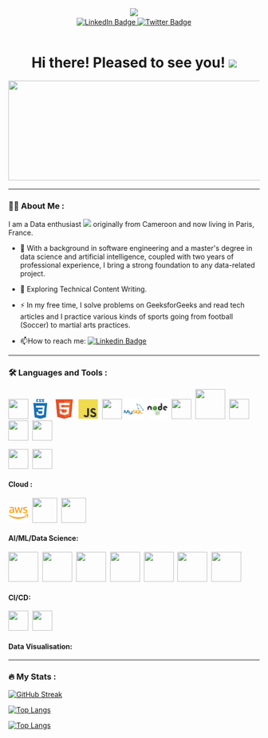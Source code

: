 <div id="header" align="center">
  <img src="https://media.giphy.com/media/v1.Y2lkPTc5MGI3NjExdG1kYXU5emtpZHdidGFhbWJ4bHJ3Nm00aW5ieHk1cWVzdjY1bnBiaCZlcD12MV9pbnRlcm5hbF9naWZfYnlfaWQmY3Q9Zw/qgQUggAC3Pfv687qPC/giphy.gif" width="100"/>

  <div id="badges">
  <a href="your-linkedin-URL">
    <img src="https://img.shields.io/badge/LinkedIn-blue?style=for-the-badge&logo=linkedin&logoColor=white" alt="LinkedIn Badge"/>
  </a>
  <a href="your-twitter-URL">
    <img src="https://img.shields.io/badge/Twitter-black?style=for-the-badge&logo=twitter&logoColor=white" alt="Twitter Badge"/>
  </a>
  </div>

<img src="https://komarev.com/ghpvc/?username=kylian-w&style=flat-square&color=blue" alt=""/>

<h1>
  Hi there! Pleased to see you!
  <img src="https://media.giphy.com/media/hvRJCLFzcasrR4ia7z/giphy.gif" width="30px"/>
</h1>
</div>

<div align="center">
  <img src="https://media.giphy.com/media/v1.Y2lkPTc5MGI3NjExeDcyMmRtandqcWQ3M3FkY2dybjJxbzNtcnNpcXh2NWc5dGJxNzg2YyZlcD12MV9pbnRlcm5hbF9naWZfYnlfaWQmY3Q9Zw/ftAyb0CG1FNAIZt4SO/giphy.gif" width="600" height="200"/>
</div>

---

### :man_technologist: About Me :
I am a Data enthusiast <img src="https://media.giphy.com/media/WUlplcMpOCEmTGBtBW/giphy.gif" width="30"> originally from Cameroon and now living in Paris, France.

- :telescope: With a background in software engineering and a master's degree in data science and artificial intelligence, coupled with two years of professional experience, I bring a strong foundation to any data-related project.

- :seedling: Exploring Technical Content Writing.

- :zap: In my free time, I solve problems on GeeksforGeeks and read tech articles and I practice various kinds of sports going from football (Soccer) to martial arts practices.

- :mailbox:How to reach me: [![Linkedin Badge](https://img.shields.io/badge/-kakbar-blue?style=flat&logo=Linkedin&logoColor=white)]( https://www.linkedin.com/in/kylian-wildane-nzokou/) 

---

### :hammer_and_wrench: Languages and Tools :
<div>
  <img src="https://cdn.jsdelivr.net/gh/devicons/devicon@latest/icons/python/python-original.svg" width="40" height="40" />
  <img src="https://github.com/devicons/devicon/blob/master/icons/css3/css3-plain-wordmark.svg"  title="CSS3" alt="CSS" width="40" height="40"/>&nbsp;
  <img src="https://github.com/devicons/devicon/blob/master/icons/html5/html5-original.svg" title="HTML5" alt="HTML" width="40" height="40"/>&nbsp;
  <img src="https://github.com/devicons/devicon/blob/master/icons/javascript/javascript-original.svg" title="JavaScript" alt="JavaScript" width="40" height="40"/>&nbsp;
  <img src="https://cdn.jsdelivr.net/gh/devicons/devicon@latest/icons/postgresql/postgresql-original.svg" width="40" height="40" />
  <img src="https://github.com/devicons/devicon/blob/master/icons/mysql/mysql-original-wordmark.svg" title="MySQL"  alt="MySQL" width="40" height="40"/>&nbsp;
  <img src="https://github.com/devicons/devicon/blob/master/icons/nodejs/nodejs-original-wordmark.svg" title="NodeJS" alt="NodeJS" width="40" height="40"/>&nbsp;
  <img src="https://cdn.jsdelivr.net/gh/devicons/devicon@latest/icons/jupyter/jupyter-original-wordmark.svg" width="40" height="40"/>&nbsp;
<img src="https://cdn.jsdelivr.net/gh/devicons/devicon@latest/icons/elasticsearch/elasticsearch-original-wordmark.svg" width="60" height="60"/>&nbsp;
<img src="https://user-images.githubusercontent.com/25181517/183423775-2276e25d-d43d-4e58-890b-edbc88e915f7.png" width="40" height="40"/>&nbsp;
<img src="https://user-images.githubusercontent.com/25181517/184117132-9e89a93b-65fb-47c3-91e7-7d0f99e7c066.png" width="40" height="40"/>&nbsp;
<img src="https://github.com/marwin1991/profile-technology-icons/assets/62091613/9bf5650b-e534-4eae-8a26-8379d076f3b4" width="40" height="40"/>&nbsp;

<img src="https://user-images.githubusercontent.com/25181517/183570228-6a040b9f-3ddf-47a2-a201-743121dac664.png" width="40" height="40"/>&nbsp;
<img src="https://user-images.githubusercontent.com/25181517/182884177-d48a8579-2cd0-447a-b9a6-ffc7cb02560e.png" width="40" height="40"/>&nbsp;
          
</div>

<div> 

#### Cloud :

  <img src="https://github.com/devicons/devicon/blob/master/icons/amazonwebservices/amazonwebservices-plain-wordmark.svg" title="AWS" alt="AWS" width="40" height="40"/>&nbsp;
<img src="https://cdn.jsdelivr.net/gh/devicons/devicon@latest/icons/googlecloud/googlecloud-original-wordmark.svg" width="50" height="50"/>&nbsp;
<img src="https://cdn.jsdelivr.net/gh/devicons/devicon@latest/icons/azure/azure-original-wordmark.svg" width="50" height="50"/>&nbsp;
</div>
          
<div>  

#### AI/ML/Data Science:

<img src="https://cdn.jsdelivr.net/gh/devicons/devicon@latest/icons/tensorflow/tensorflow-original-wordmark.svg" width="60" height="60"/>&nbsp;
<img src="https://cdn.jsdelivr.net/gh/devicons/devicon@latest/icons/pytorch/pytorch-original-wordmark.svg" width="60" height="60"/>&nbsp;
<img src="https://cdn.jsdelivr.net/gh/devicons/devicon@latest/icons/scikitlearn/scikitlearn-original.svg" width="60" height="60"/>&nbsp;
<img src="https://cdn.jsdelivr.net/gh/devicons/devicon@latest/icons/numpy/numpy-plain-wordmark.svg" width="60" height="60"/>&nbsp;
<img src="https://cdn.jsdelivr.net/gh/devicons/devicon@latest/icons/pandas/pandas-original-wordmark.svg" width="60" height="60"/>&nbsp;
<img src="https://cdn.jsdelivr.net/gh/devicons/devicon@latest/icons/streamlit/streamlit-original-wordmark.svg" width="60" height="60"/>&nbsp;
<img src="https://cdn.jsdelivr.net/gh/devicons/devicon@latest/icons/keras/keras-original-wordmark.svg" width="60" height="60"/>&nbsp;
</div>

#### CI/CD:
<img src="https://cdn.jsdelivr.net/gh/devicons/devicon@latest/icons/docker/docker-original-wordmark.svg" width="40" height="40"/>&nbsp;
<img src="https://cdn.jsdelivr.net/gh/devicons/devicon@latest/icons/kubernetes/kubernetes-original-wordmark.svg" width="40" height="40"/>&nbsp;

#### Data Visualisation:
          
          
---

### :fire: My Stats : 
[![GitHub Streak](http://github-readme-streak-stats.herokuapp.com?user=kylian-w&theme=dark&background=000000)](https://git.io/streak-stats)

[![Top Langs](https://github-readme-stats.vercel.app/api/top-langs/?username=kylian-w)](https://github.com/anuraghazra/github-readme-stats)

[![Top Langs](https://github-readme-stats.vercel.app/api/top-langs/?username=kylian-w&layout=compact&theme=vision-friendly-dark)](https://github.com/anuraghazra/github-readme-stats)



          
          
          

          
          
</div>


<!---
kylian-w/kylian-w is a ✨ special ✨ repository because its `README.md` (this file) appears on your GitHub profile.
You can click the Preview link to take a look at your changes.
--->
